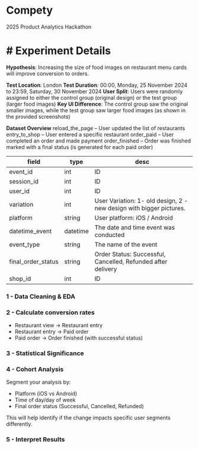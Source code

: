 # Compety
2025 Product Analytics Hackathon


# # Experiment Details

**Hypothesis**: Increasing the size of food images on restaurant menu cards will improve conversion to orders.

**Test Location**: London
**Test Duration**: 00:00, Monday, 25 November 2024 to 23:59, Saturday, 30 November 2024
**User Split**: Users were randomly assigned to either the control group (original design) or the test group (larger food
images)
**Key UI Difference**: The control group saw the original smaller images, while the test group saw larger food images (as shown in the provided screenshots)

**Dataset Overview**
reload_the_page – User updated the list of restaurants
entry_to_shop – User entered a specific restaurant
order_paid – User completed an order and made payment
order_finished – Order was finished marked with a final status (is generated for each paid order)

| **field** | **type** | **desc** |
|-----------|----------|----------|
| event_id | int | ID |
| session_id | int | ID |
| user_id | int | ID |
| variation | int | User Variation: 1- old design, 2 - new design with bigger pictures. |
| platform | string | User platform: iOS / Android |
| datetime_event | datetime | The date and time event was conducted |
| event_type | string | The name of the event |
| final_order_status | string | Order Status: Successful, Cancelled, Refunded after delivery |
| shop_id | int | ID |

### 1 - Data Cleaning & EDA

### 2 - Calculate conversion rates 
- Restaurant view → Restaurant entry
- Restaurant entry → Paid order
- Paid order → Order finished (with successful status)

### 3 - Statistical Significance

### 4 - Cohort Analysis

Segment your analysis by:

- Platform (iOS vs Android)
- Time of day/day of week
- Final order status (Successful, Cancelled, Refunded)

This will help identify if the change impacts specific user segments differently.

### 5 - Interpret Results

